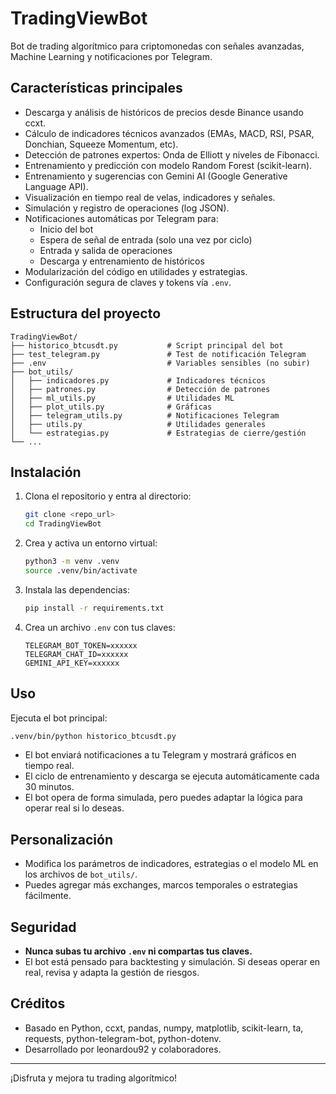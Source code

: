 # TradingViewBot

Bot de trading algorítmico para criptomonedas con señales avanzadas, Machine Learning y notificaciones por Telegram.

## Características principales
- Descarga y análisis de históricos de precios desde Binance usando ccxt.
- Cálculo de indicadores técnicos avanzados (EMAs, MACD, RSI, PSAR, Donchian, Squeeze Momentum, etc).
- Detección de patrones expertos: Onda de Elliott y niveles de Fibonacci.
- Entrenamiento y predicción con modelo Random Forest (scikit-learn).
- Entrenamiento y sugerencias con Gemini AI (Google Generative Language API).
- Visualización en tiempo real de velas, indicadores y señales.
- Simulación y registro de operaciones (log JSON).
- Notificaciones automáticas por Telegram para:
  - Inicio del bot
  - Espera de señal de entrada (solo una vez por ciclo)
  - Entrada y salida de operaciones
  - Descarga y entrenamiento de históricos
- Modularización del código en utilidades y estrategias.
- Configuración segura de claves y tokens vía `.env`.

## Estructura del proyecto

```
TradingViewBot/
├── historico_btcusdt.py           # Script principal del bot
├── test_telegram.py               # Test de notificación Telegram
├── .env                           # Variables sensibles (no subir)
├── bot_utils/
│   ├── indicadores.py             # Indicadores técnicos
│   ├── patrones.py                # Detección de patrones
│   ├── ml_utils.py                # Utilidades ML
│   ├── plot_utils.py              # Gráficas
│   ├── telegram_utils.py          # Notificaciones Telegram
│   ├── utils.py                   # Utilidades generales
│   └── estrategias.py             # Estrategias de cierre/gestión
└── ...
```

## Instalación

1. Clona el repositorio y entra al directorio:
   ```bash
   git clone <repo_url>
   cd TradingViewBot
   ```
2. Crea y activa un entorno virtual:
   ```bash
   python3 -m venv .venv
   source .venv/bin/activate
   ```
3. Instala las dependencias:
   ```bash
   pip install -r requirements.txt
   ```
4. Crea un archivo `.env` con tus claves:
   ```env
   TELEGRAM_BOT_TOKEN=xxxxxx
   TELEGRAM_CHAT_ID=xxxxxx
   GEMINI_API_KEY=xxxxxx
   ```

## Uso

Ejecuta el bot principal:
```bash
.venv/bin/python historico_btcusdt.py
```

- El bot enviará notificaciones a tu Telegram y mostrará gráficos en tiempo real.
- El ciclo de entrenamiento y descarga se ejecuta automáticamente cada 30 minutos.
- El bot opera de forma simulada, pero puedes adaptar la lógica para operar real si lo deseas.

## Personalización
- Modifica los parámetros de indicadores, estrategias o el modelo ML en los archivos de `bot_utils/`.
- Puedes agregar más exchanges, marcos temporales o estrategias fácilmente.

## Seguridad
- **Nunca subas tu archivo `.env` ni compartas tus claves.**
- El bot está pensado para backtesting y simulación. Si deseas operar en real, revisa y adapta la gestión de riesgos.

## Créditos
- Basado en Python, ccxt, pandas, numpy, matplotlib, scikit-learn, ta, requests, python-telegram-bot, python-dotenv.
- Desarrollado por leonardou92 y colaboradores.

---

¡Disfruta y mejora tu trading algorítmico!
